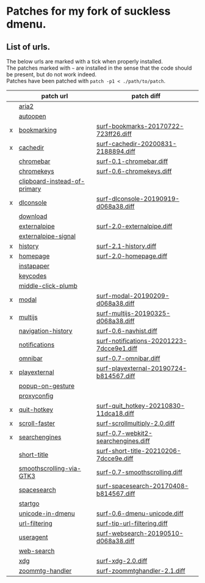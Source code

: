 # Patches for my fork of suckless dmenu.

## List of urls.

The below urls are marked with a tick when properly installed.  
The patches marked with `~` are installed in the sense that the code should be present, but do not work indeed.  
Patches have been patched with `patch -p1 < ./path/to/patch`.

|   | patch url                      | patch diff                                  |
|---|--------------------------------|---------------------------------------------|
|   | [aria2]                        |                                             |
|   | [autoopen]                     |                                             |
| x | [bookmarking]                  | [surf-bookmarks-20170722-723ff26.diff]      |
| x | [cachedir]                     | [surf-cachedir-20200831-2188894.diff]       |
|   | [chromebar]                    | [surf-0.1-chromebar.diff]                   |
|   | [chromekeys]                   | [surf-0.6-chromekeys.diff]                  |
|   | [clipboard-instead-of-primary] |                                             |
| x | [dlconsole]                    | [surf-dlconsole-20190919-d068a38.diff]      |
|   | [download]                     |                                             |
|   | [externalpipe]                 | [surf-2.0-externalpipe.diff]                |
|   | [externalpipe-signal]          |                                             |
| x | [history]                      | [surf-2.1-history.diff]                     |
| x | [homepage]                     | [surf-2.0-homepage.diff]                    |
|   | [instapaper]                   |                                             |
|   | [keycodes]                     |                                             |
|   | [middle-click-plumb]           |                                             |
| x | [modal]                        | [surf-modal-20190209-d068a38.diff]          |
| x | [multijs]                      | [surf-multijs-20190325-d068a38.diff]        |
|   | [navigation-history]           | [surf-0.6-navhist.diff]                     |
|   | [notifications]                | [surf-notifications-20201223-7dcce9e1.diff] |
|   | [omnibar]                      | [surf-0.7-omnibar.diff]                     |
| x | [playexternal]                 | [surf-playexternal-20190724-b814567.diff]   |
|   | [popup-on-gesture]             |                                             |
|   | [proxyconfig]                  |                                             |
| x | [quit-hotkey]                  | [surf-quit_hotkey-20210830-11dca18.diff]    |
| x | [scroll-faster]                | [surf-scrollmultiply-2.0.diff]              |
| x | [searchengines]                | [surf-0.7-webkit2-searchengines.diff]       |
|   | [short-title]                  | [surf-short-title-20210206-7dcce9e.diff]    |
|   | [smoothscrolling-via-GTK3]     | [surf-0.7-smoothscrolling.diff]             |
|   | [spacesearch]                  | [surf-spacesearch-20170408-b814567.diff]    |
|   | [startgo]                      |                                             |
|   | [unicode-in-dmenu]             | [surf-0.6-dmenu-unicode.diff]               |
|   | [url-filtering]                | [surf-tip-url-filtering.diff]               |
|   | [useragent]                    | [surf-websearch-20190510-d068a38.diff]      |
|   | [web-search]                   |                                             |
|   | [xdg]                          | [surf-xdg-2.0.diff]                         |
|   | [zoommtg-handler]              | [surf-zoommtghandler-2.1.diff]              |

<!-- all the patches at https://surf.suckless.org/patches/ -->
[aria2]:                        https://surf.suckless.org/patches/aria2
[autoopen]:                     https://surf.suckless.org/patches/autoopen
[bookmarking]:                  https://surf.suckless.org/patches/bookmarking
[cachedir]:                     https://surf.suckless.org/patches/cachedir
[chromebar]:                    https://surf.suckless.org/patches/chromebar
[chromekeys]:                   https://surf.suckless.org/patches/chromekeys
[clipboard-instead-of-primary]: https://surf.suckless.org/patches/clipboard-instead-of-primary
[dlconsole]:                    https://surf.suckless.org/patches/dlconsole
[download]:                     https://surf.suckless.org/patches/download
[externalpipe]:                 https://surf.suckless.org/patches/externalpipe
[externalpipe-signal]:          https://surf.suckless.org/patches/externalpipe-signal
[history]:                      https://surf.suckless.org/patches/history
[homepage]:                     https://surf.suckless.org/patches/homepage
[instapaper]:                   https://surf.suckless.org/patches/instapaper
[keycodes]:                     https://surf.suckless.org/patches/keycodes
[middle-click-plumb]:           https://surf.suckless.org/patches/middle-click-plumb
[modal]:                        https://surf.suckless.org/patches/modal
[multijs]:                      https://surf.suckless.org/patches/multijs
[navigation-history]:           https://surf.suckless.org/patches/navigation-history
[notifications]:                https://surf.suckless.org/patches/notifications
[omnibar]:                      https://surf.suckless.org/patches/omnibar
[playexternal]:                 https://surf.suckless.org/patches/playexternal
[popup-on-gesture]:             https://surf.suckless.org/patches/popup-on-gesture
[proxyconfig]:                  https://surf.suckless.org/patches/proxyconfig
[quit-hotkey]:                  https://surf.suckless.org/patches/quit-hotkey
[scroll-faster]:                https://surf.suckless.org/patches/scroll-faster
[searchengines]:                https://surf.suckless.org/patches/searchengines
[short-title]:                  https://surf.suckless.org/patches/short-title
[smoothscrolling-via-GTK3]:     https://surf.suckless.org/patches/smoothscrolling-via-GTK3
[spacesearch]:                  https://surf.suckless.org/patches/spacesearch
[startgo]:                      https://surf.suckless.org/patches/startgo
[unicode-in-dmenu]:             https://surf.suckless.org/patches/unicode-in-dmenu
[url-filtering]:                https://surf.suckless.org/patches/url-filtering
[useragent]:                    https://surf.suckless.org/patches/useragent
[web-search]:                   https://surf.suckless.org/patches/web-search
[xdg]:                          https://surf.suckless.org/patches/xdg
[zoommtg-handler]:              https://surf.suckless.org/patches/zoommtg-handler

<!-- all the downloaded diffs -->
[surf-bookmarks-20170722-723ff26.diff]:      surf-bookmarks-20170722-723ff26.diff
[surf-cachedir-20200831-2188894.diff]:       surf-cachedir-20200831-2188894.diff
[surf-0.1-chromebar.diff]:                   surf-0.1-chromebar.diff
[surf-0.6-chromekeys.diff]:                  surf-0.6-chromekeys.diff
[surf-dlconsole-20190919-d068a38.diff]:      surf-dlconsole-20190919-d068a38.diff
[surf-2.0-externalpipe.diff]:                surf-2.0-externalpipe.diff
[surf-2.1-history.diff]:                     surf-2.1-history.diff
[surf-2.0-homepage.diff]:                    surf-2.0-homepage.diff
[surf-modal-20190209-d068a38.diff]:          surf-modal-20190209-d068a38.diff
[surf-multijs-20190325-d068a38.diff]:        surf-multijs-20190325-d068a38.diff
[surf-0.6-navhist.diff]:                     surf-0.6-navhist.diff
[surf-notifications-20201223-7dcce9e1.diff]: surf-notifications-20201223-7dcce9e1.diff
[surf-0.7-omnibar.diff]:                     surf-0.7-omnibar.diff
[surf-playexternal-20190724-b814567.diff]:   surf-playexternal-20190724-b814567.diff
[surf-quit_hotkey-20210830-11dca18.diff]:    surf-quit_hotkey-20210830-11dca18.diff
[surf-scrollmultiply-2.0.diff]:              surf-scrollmultiply-2.0.diff
[surf-0.7-webkit2-searchengines.diff]:       surf-0.7-webkit2-searchengines.diff
[surf-short-title-20210206-7dcce9e.diff]:    surf-short-title-20210206-7dcce9e.diff
[surf-0.7-smoothscrolling.diff]:             surf-0.7-smoothscrolling.diff
[surf-spacesearch-20170408-b814567.diff]:    surf-spacesearch-20170408-b814567.diff
[surf-0.6-dmenu-unicode.diff]:               surf-0.6-dmenu-unicode.diff
[surf-tip-url-filtering.diff]:               surf-tip-url-filtering.diff
[surf-websearch-20190510-d068a38.diff]:      surf-websearch-20190510-d068a38.diff
[surf-xdg-2.0.diff]:                         surf-xdg-2.0.diff
[surf-zoommtghandler-2.1.diff]:              surf-zoommtghandler-2.1.diff
